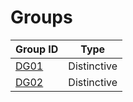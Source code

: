 # Groups
Group ID        | Type        
----------------|-------------
[DG01](DG01.md) | Distinctive 
[DG02](DG01.md) | Distinctive 

